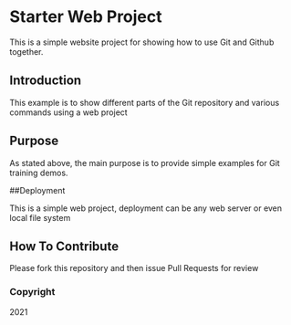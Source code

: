 # Starter Web Project

This is a simple website project for
showing how to use Git and Github together.

## Introduction

This example is to show different parts of 
the Git repository and various commands using a web project

## Purpose

As stated above, the main purpose is to
provide simple examples for Git training demos.

##Deployment

This is a simple web project, deployment
can be any web server or even local file system

## How To Contribute

Please fork this repository and then issue Pull Requests for review

### Copyright
2021